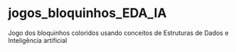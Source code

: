 # jogos_bloquinhos_EDA_IA
Jogo dos bloquinhos coloridos usando conceitos de Estruturas de Dados e Inteligência artificial
